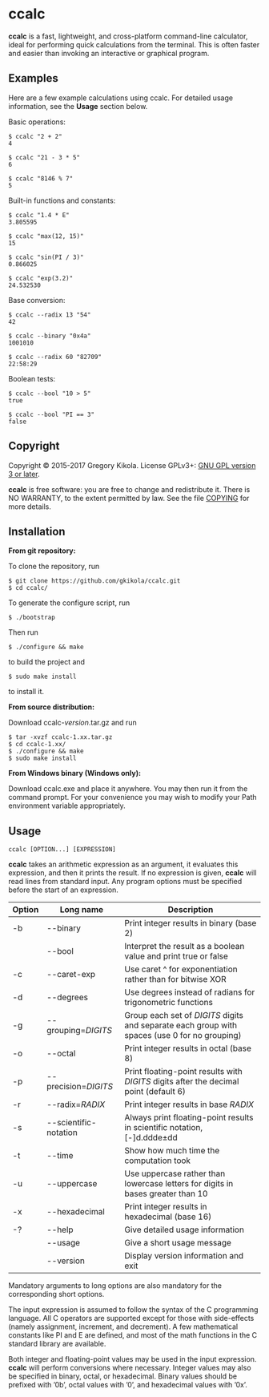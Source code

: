 ccalc
=====

**ccalc** is a fast, lightweight, and cross-platform command-line calculator,
ideal for performing quick calculations from the terminal. This is often
faster and easier than invoking an interactive or graphical program.


Examples
--------

Here are a few example calculations using ccalc. For detailed usage
information, see the **Usage** section below.

Basic operations:

    $ ccalc "2 + 2"
    4
    
    $ ccalc "21 - 3 * 5"
    6
    
    $ ccalc "8146 % 7"
    5

Built-in functions and constants:

    $ ccalc "1.4 * E"
    3.805595
    
    $ ccalc "max(12, 15)"
    15
    
    $ ccalc "sin(PI / 3)"
    0.866025
    
    $ ccalc "exp(3.2)"
    24.532530

Base conversion:

    $ ccalc --radix 13 "54"
    42
    
    $ ccalc --binary "0x4a"
    1001010
    
    $ ccalc --radix 60 "82709"
    22:58:29

Boolean tests:

    $ ccalc --bool "10 > 5"
    true
    
    $ ccalc --bool "PI == 3"
    false 


Copyright
---------

Copyright &copy; 2015-2017 Gregory Kikola. License GPLv3+: [GNU GPL version 3
or later](http://www.gnu.org/licenses/gpl.html).

**ccalc** is free software: you are free to change and redistribute it. There
is NO WARRANTY, to the extent permitted by law. See the file
[COPYING](COPYING) for more details.


Installation
------------

**From git repository:**

To clone the repository, run

    $ git clone https://github.com/gkikola/ccalc.git
    $ cd ccalc/

To generate the configure script, run

    $ ./bootstrap

Then run

    $ ./configure && make

to build the project and

    $ sudo make install

to install it.


**From source distribution:**

Download ccalc-*version*.tar.gz and run

    $ tar -xvzf ccalc-1.xx.tar.gz
    $ cd ccalc-1.xx/
    $ ./configure && make
    $ sudo make install

**From Windows binary (Windows only):**

Download ccalc.exe and place it anywhere. You may then run it from the command
prompt. For your convenience you may wish to modify your Path environment
variable appropriately.


Usage
-----

    ccalc [OPTION...] [EXPRESSION]

**ccalc** takes an arithmetic expression as an argument, it evaluates this
expression, and then it prints the result. If no expression is given,
**ccalc** will read lines from standard input. Any program options must be
specified before the start of an expression.

| Option | Long name             | Description                                |
|--------|-----------------------|--------------------------------------------|
| -b     | --binary              | Print integer results in binary (base 2)
|        | --bool                | Interpret the result as a boolean value and print true or false
| -c     | --caret-exp           | Use caret ^ for exponentiation rather than for bitwise XOR
| -d     | --degrees             | Use degrees instead of radians for trigonometric functions
| -g     | --grouping=*DIGITS*   | Group each set of *DIGITS* digits and separate each group with spaces (use 0 for no grouping)
| -o     | --octal               | Print integer results in octal (base 8)
| -p     | --precision=*DIGITS*  | Print floating-point results with *DIGITS* digits after the decimal point (default 6)
| -r     | --radix=*RADIX*       | Print integer results in base *RADIX*
| -s     | --scientific-notation | Always print floating-point results in scientific notation, [-]d.ddde±dd
| -t     | --time                | Show how much time the computation took
| -u     | --uppercase           | Use uppercase rather than lowercase letters for digits in bases greater than 10
| -x     | --hexadecimal         | Print integer results in hexadecimal (base 16)
| -?     | --help                | Give detailed usage information
|        | --usage               | Give a short usage message
|        | --version             | Display version information and exit

Mandatory arguments to long options are also mandatory for the corresponding
short options.

The input expression is assumed to follow the syntax of the C programming
language. All C operators are supported except for those with side-effects
(namely assignment, increment, and decrement). A few mathematical constants
like PI and E are defined, and most of the math functions in the C standard
library are available.

Both integer and floating-point values may be used in the input expression.
**ccalc** will perform conversions where necessary. Integer values may also
be specified in binary, octal, or hexadecimal. Binary values should be
prefixed with ’0b’, octal values with ’0’, and hexadecimal values with ’0x’.
